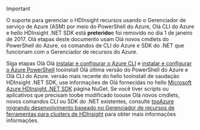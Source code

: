 > [!IMPORTANT]
> O suporte para gerenciar o HDInsight recursos usando o Gerenciador de serviço de Azure (ASM) por meio do PowerShell do Azure, Olá CLI do Azure e hello HDInsight .NET SDK está **preterido**e foi removido no dia 1 de janeiro de 2017. Olá etapas deste documento usam Olá novos cmdlets do PowerShell do Azure, os comandos de CLI do Azure e SDK do .NET que funcionam com o Gerenciador de recursos do Azure.
> 
> Siga etapas Olá Olá [instalar e configurar o Azure CLI](../articles/cli-install-nodejs.md) e [instalar e configurar o Azure PowerShell](/powershell/azureps-cmdlets-docs) tooinstall Olá última versão do PowerShell do Azure e Olá CLI do Azure. versão mais recente do hello tooinstall de saudação HDInsight .NET SDK, use informações de Olá fornecidas no hello [Microsoft Azure HDInsight .NET SDK](https://www.nuget.org/packages/Microsoft.WindowsAzure.Management.HDInsight/) página NuGet. Se você tiver scripts ou aplicativos que precisam toobe modificado toouse Olá novos cmdlets, novos comandos CLI ou SDK do .NET existentes, consulte [tooAzure migrando desenvolvimento baseado no Gerenciador de recursos de ferramentas para clusters de HDInsight](../articles/hdinsight/hdinsight-hadoop-development-using-azure-resource-manager.md) para obter mais informações informações.
> 
> 

